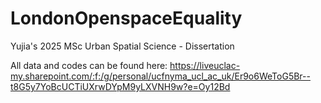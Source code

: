# LondonOpenspaceEquality
Yujia's 2025 MSc Urban Spatial Science - Dissertation

All data and codes can be found here: https://liveuclac-my.sharepoint.com/:f:/g/personal/ucfnyma_ucl_ac_uk/Er9o6WeToG5Br--t8G5y7YoBcUCTiUXrwDYpM9yLXVNH9w?e=Oy12Bd
